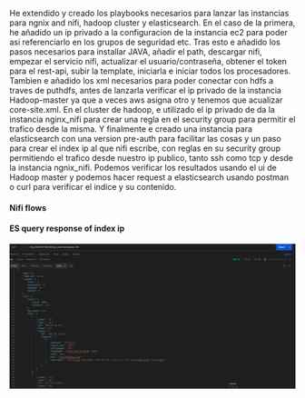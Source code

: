 He extendido y creado los playbooks necesarios para lanzar las instancias para ngnix and nifi, hadoop cluster y elasticsearch.
En el caso de la primera, he añadido un ip privado a la configuracion de la instancia ec2 para poder asi referenciarlo en los grupos de seguridad etc.
Tras esto e añadido los pasos necesarios para installar JAVA, añadir el path, descargar nifi, empezar el servicio nifi, actualizar el usuario/contraseña, obtener el token para el rest-api, subir la template, iniciarla e iniciar todos los procesadores. Tambien e añadido los xml necesarios para poder conectar con hdfs a traves de puthdfs, antes de lanzarla verificar el ip privado de la instancia Hadoop-master ya que a veces aws asigna otro y tenemos que acualizar core-site.xml.
En el cluster de hadoop, e utilizado el ip privado de da la instancia nginx_nifi para crear una regla en el security group para permitir el trafico desde la misma.
Y finalmente e creado una instancia para elasticsearch con una version pre-auth para facilitar las cosas y un paso para crear el index ip al que nifi escribe, con reglas en su security group permitiendo el trafico desde nuestro ip publico, tanto ssh como tcp y desde la instancia ngnix_nifi.
Podemos verificar los resultados usando el ui de Hadoop master y podemos hacer request a elasticsearch usando postman o curl para verificar el indice y su contenido.
#### Nifi flows
#### ES query response of index ip
![Imagen mostrando la respuesta de es tras ejecutar nifi ](./img/es_get_request.png)
